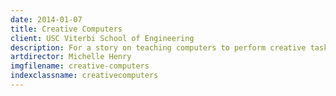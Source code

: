```yaml
---
date: 2014-01-07
title: Creative Computers
client: USC Viterbi School of Engineering
description: For a story on teaching computers to perform creative tasks like writing music.
artdirector: Michelle Henry
imgfilename: creative-computers
indexclassname: creativecomputers
---
```


<img srcset="/img/creative-computers-1x.png 1x, /img/creative-computers-2x.png 2x">
